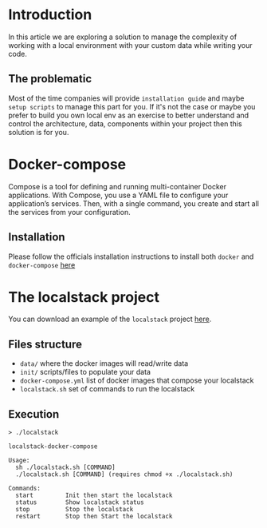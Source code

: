 # Introduction

In this article we are exploring a solution to manage the complexity of working with a local environment with your custom data while writing your code.

## The problematic

Most of the time companies will provide `installation guide` and maybe `setup scripts` to manage this part for you. If it's not the case or maybe you prefer to build you own local env as an exercise to better understand and control the architecture, data, components within your project then this solution is for you. 

# Docker-compose

Compose is a tool for defining and running multi-container Docker applications. With Compose, you use a YAML file to configure your application’s services. Then, with a single command, you create and start all the services from your configuration. 

## Installation

Please follow the officials installation instructions to install both `docker` and `docker-compose` [here](https://docs.docker.com/compose/install)

# The localstack project

You can download an example of the `localstack` project [here](https://github.com/creativeyann17/localstack-docker-compose). 

## Files structure

- `data/` where the docker images will read/write data
- `init/` scripts/files to populate your data
- `docker-compose.yml`  list of docker images that compose your localstack
- `localstack.sh` set of commands to run the localstack

## Execution

```
> ./localstack

localstack-docker-compose

Usage:
  sh ./localstack.sh [COMMAND]
  ./localstack.sh [COMMAND] (requires chmod +x ./localstack.sh)

Commands:
  start         Init then start the localstack
  status        Show localstack status
  stop          Stop the localstack
  restart       Stop then Start the localstack
```

